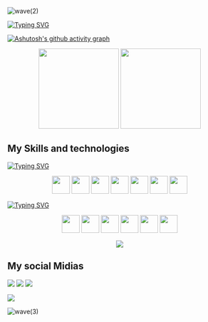 ![wave(2)](https://user-images.githubusercontent.com/111823489/221068685-4fbb5972-726f-4a6e-b22e-731a74c9064f.svg)

<a href="https://git.io/typing-svg"><img src="https://readme-typing-svg.herokuapp.com?font=Assistant&size=32&duration=4500&pause=1000&color=0CF7A9&center=true&vCenter=true&width=1000&height=100&lines=Hello%2C+my+name+is+Luiz+Lobo+%3A);I+am+a+Software+Wizard;Be+welcome+to+my+Github+" alt="Typing SVG" /></a>

[![Ashutosh's github activity graph](https://github-readme-activity-graph.cyclic.app/graph?username=Lui-Lobo&bg_color=e6fffe&color=7d019c&line=0bdd59&point=ffffff&area=true&hide_border=true)](https://github.com/ashutosh00710/github-readme-activity-graph)

<div align=center>
     <img height="180em" src="https://github-readme-stats.vercel.app/api?username=Lui-lobo&count_private=true&show_icons=true&theme=dracula&bg_color=0d1117" style="width="100%" ">
     <img height="180em" src="https://github-readme-stats.vercel.app/api/top-langs/?username=Lui-lobo&layout=compact&count_private=true&show_icons=true&theme=dracula&bg_color=0d1117" style="width="100%" ">
</div>

<h2>My Skills and technologies</h2>

<a href="https://git.io/typing-svg"><img src="https://readme-typing-svg.herokuapp.com?font=Assistant&size=32&pause=2000&color=0CF7A9&center=true&vCenter=true&width=1000&height=35&lines=Front-End" alt="Typing SVG" /></a>

<div align=center>     
     <img width="40px" src="https://cdn.jsdelivr.net/gh/devicons/devicon/icons/angularjs/angularjs-plain.svg" />
     <img width="40px" src="https://cdn.jsdelivr.net/gh/devicons/devicon/icons/react/react-original.svg" />
     <img width="40px" src="https://cdn.jsdelivr.net/gh/devicons/devicon/icons/html5/html5-original.svg" />   
     <img width="40px" src="https://cdn.jsdelivr.net/gh/devicons/devicon/icons/css3/css3-original.svg" />
     <img width="40px" src="https://cdn.jsdelivr.net/gh/devicons/devicon/icons/javascript/javascript-original.svg" />
     <img width="40px" src="https://cdn.jsdelivr.net/gh/devicons/devicon/icons/typescript/typescript-original.svg" />
     <img width="40px" src="https://cdn.jsdelivr.net/gh/devicons/devicon/icons/bootstrap/bootstrap-original.svg" />
</div>

<a href="https://git.io/typing-svg"><img src="https://readme-typing-svg.herokuapp.com?font=Assistant&size=32&pause=2000&color=0CF7A9&center=true&vCenter=true&width=1000&height=35&lines=Back-End" alt="Typing SVG" /></a>

<div align=center>  
       <img width="40px" src="https://cdn.jsdelivr.net/gh/devicons/devicon/icons/python/python-plain.svg" />
       <img width="40px" src="https://cdn.jsdelivr.net/gh/devicons/devicon/icons/nodejs/nodejs-original-wordmark.svg" />
       <img width="40px" src="https://cdn.jsdelivr.net/gh/devicons/devicon/icons/express/express-original-wordmark.svg" />
       <img width="40px" src="https://cdn.jsdelivr.net/gh/devicons/devicon/icons/csharp/csharp-original.svg" />
       <img width="40px" src="https://cdn.jsdelivr.net/gh/devicons/devicon/icons/adonisjs/adonisjs-original.svg" />
       <img width="40px" src="https://cdn.jsdelivr.net/gh/devicons/devicon/icons/mysql/mysql-original-wordmark.svg" />
</div>


<p align="center"><img src="https://github-profile-trophy.vercel.app/?username=Lui-lobo&theme=dracula&column=3&margin-w=15&margin-h=20&no-bg=true"/></p>

<h2>My social Midias</h2>

<div>
     <a><img src="https://img.shields.io/badge/Gmail-D14836?style=for-the-badge&logo=gmail&logoColor=white"></a>
     <a><img src="https://img.shields.io/badge/GitHub-100000?style=for-the-badge&logo=github&logoColor=white"></a>
     <a><img src="https://img.shields.io/badge/LinkedIn-0077B5?style=for-the-badge&logo=linkedin&logoColor=white"></a>
</div>

![](https://komarev.com/ghpvc/?username=Lui-lobo&style=for-the-badge)


![wave(3)](https://user-images.githubusercontent.com/111823489/221185527-690832e8-67cc-4968-a3a1-0549fb635396.svg)




